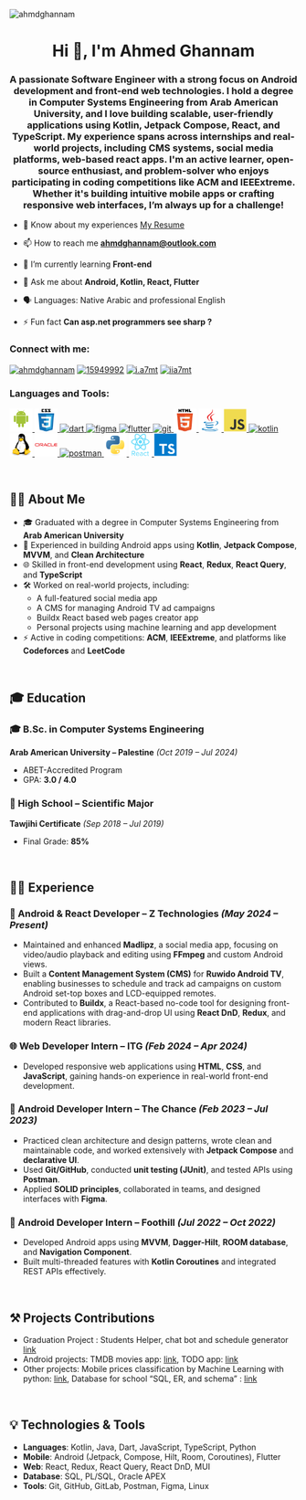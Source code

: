 <p align="left"> <img src="https://komarev.com/ghpvc/?username=ahmdghannam&label=Profile%20views&color=0e75b6&style=flat" alt="ahmdghannam" /> </p>
<h1 align="center">Hi 👋, I'm Ahmed Ghannam</h1>
<h3 align="center"> A passionate Software Engineer with a strong focus on Android development and front-end web technologies. I hold a degree in Computer Systems Engineering from Arab American University, and I love building scalable, user-friendly applications using Kotlin, Jetpack Compose, React, and TypeScript. My experience spans across internships and real-world projects, including CMS systems, social media platforms, web-based react apps. I'm an active learner, open-source enthusiast, and problem-solver who enjoys participating in coding competitions like ACM and IEEExtreme. Whether it's building intuitive mobile apps or crafting responsive web interfaces, I’m always up for a challenge!</h3>

- 📄 Know about my experiences [My Resume](https://docs.google.com/document/d/1q-XSCAdKbeLCqtelRetWhBJJz308ayO11HpEkcEbx0I/edit?usp=sharing)

- 📫 How to reach me **ahmdghannam@outlook.com**

- 🌱 I’m currently learning **Front-end**

- 💬 Ask me about **Android, Kotlin, React, Flutter**

- 🗣️ Languages: Native Arabic and professional English

- ⚡ Fun fact **Can asp.net programmers see sharp ?**

<h3 align="left">Connect with me:</h3>
<p align="left">
<a href="https://linkedin.com/in/ahmdghannam" target="blank"><img align="center" src="https://raw.githubusercontent.com/rahuldkjain/github-profile-readme-generator/master/src/images/icons/Social/linked-in-alt.svg" alt="ahmdghannam" height="30" width="40" /></a>
<a href="https://stackoverflow.com/users/15949992" target="blank"><img align="center" src="https://raw.githubusercontent.com/rahuldkjain/github-profile-readme-generator/master/src/images/icons/Social/stack-overflow.svg" alt="15949992" height="30" width="40" /></a>
<a href="https://codeforces.com/profile/i.a7mt" target="blank"><img align="center" src="https://raw.githubusercontent.com/rahuldkjain/github-profile-readme-generator/master/src/images/icons/Social/codeforces.svg" alt="i.a7mt" height="30" width="40" /></a>
<a href="https://www.leetcode.com/iia7mt" target="blank"><img align="center" src="https://raw.githubusercontent.com/rahuldkjain/github-profile-readme-generator/master/src/images/icons/Social/leet-code.svg" alt="iia7mt" height="30" width="40" /></a>
</p>

<h3 align="left">Languages and Tools:</h3>
<p align="left"> <a href="https://developer.android.com" target="_blank" rel="noreferrer"> <img src="https://raw.githubusercontent.com/devicons/devicon/master/icons/android/android-original-wordmark.svg" alt="android" width="40" height="40"/> </a> <a href="https://www.w3schools.com/css/" target="_blank" rel="noreferrer"> <img src="https://raw.githubusercontent.com/devicons/devicon/master/icons/css3/css3-original-wordmark.svg" alt="css3" width="40" height="40"/> </a> <a href="https://dart.dev" target="_blank" rel="noreferrer"> <img src="https://www.vectorlogo.zone/logos/dartlang/dartlang-icon.svg" alt="dart" width="40" height="40"/> </a> <a href="https://www.figma.com/" target="_blank" rel="noreferrer"> <img src="https://www.vectorlogo.zone/logos/figma/figma-icon.svg" alt="figma" width="40" height="40"/> </a> <a href="https://flutter.dev" target="_blank" rel="noreferrer"> <img src="https://www.vectorlogo.zone/logos/flutterio/flutterio-icon.svg" alt="flutter" width="40" height="40"/> </a> <a href="https://git-scm.com/" target="_blank" rel="noreferrer"> <img src="https://www.vectorlogo.zone/logos/git-scm/git-scm-icon.svg" alt="git" width="40" height="40"/> </a> <a href="https://www.w3.org/html/" target="_blank" rel="noreferrer"> <img src="https://raw.githubusercontent.com/devicons/devicon/master/icons/html5/html5-original-wordmark.svg" alt="html5" width="40" height="40"/> </a> <a href="https://www.java.com" target="_blank" rel="noreferrer"> <img src="https://raw.githubusercontent.com/devicons/devicon/master/icons/java/java-original.svg" alt="java" width="40" height="40"/> </a> <a href="https://developer.mozilla.org/en-US/docs/Web/JavaScript" target="_blank" rel="noreferrer"> <img src="https://raw.githubusercontent.com/devicons/devicon/master/icons/javascript/javascript-original.svg" alt="javascript" width="40" height="40"/> </a> <a href="https://kotlinlang.org" target="_blank" rel="noreferrer"> <img src="https://www.vectorlogo.zone/logos/kotlinlang/kotlinlang-icon.svg" alt="kotlin" width="40" height="40"/> </a> <a href="https://www.linux.org/" target="_blank" rel="noreferrer"> <img src="https://raw.githubusercontent.com/devicons/devicon/master/icons/linux/linux-original.svg" alt="linux" width="40" height="40"/> </a> <a href="https://www.oracle.com/" target="_blank" rel="noreferrer"> <img src="https://raw.githubusercontent.com/devicons/devicon/master/icons/oracle/oracle-original.svg" alt="oracle" width="40" height="40"/> </a> <a href="https://postman.com" target="_blank" rel="noreferrer"> <img src="https://www.vectorlogo.zone/logos/getpostman/getpostman-icon.svg" alt="postman" width="40" height="40"/> </a> <a href="https://www.python.org" target="_blank" rel="noreferrer"> <img src="https://raw.githubusercontent.com/devicons/devicon/master/icons/python/python-original.svg" alt="python" width="40" height="40"/> </a> <a href="https://reactjs.org/" target="_blank" rel="noreferrer"> <img src="https://raw.githubusercontent.com/devicons/devicon/master/icons/react/react-original-wordmark.svg" alt="react" width="40" height="40"/> </a> <a href="https://www.typescriptlang.org/" target="_blank" rel="noreferrer"> <img src="https://raw.githubusercontent.com/devicons/devicon/master/icons/typescript/typescript-original.svg" alt="typescript" width="40" height="40"/> </a> </p>
  <br>
  
  ## 👨‍💻 About Me

- 🎓 Graduated with a degree in Computer Systems Engineering from **Arab American University**
- 📱 Experienced in building Android apps using **Kotlin**, **Jetpack Compose**, **MVVM**, and **Clean Architecture**
- 🌐 Skilled in front-end development using **React**, **Redux**, **React Query**, and **TypeScript**
- 🛠️ Worked on real-world projects, including:
  - A full-featured social media app
  - A CMS for managing Android TV ad campaigns
  - Buildx React based web pages creator app
  - Personal projects using machine learning and app development
- ⚡ Active in coding competitions: **ACM**, **IEEExtreme**, and platforms like **Codeforces** and **LeetCode**
<br>

## 🎓 Education

### 🎓 B.Sc. in Computer Systems Engineering  
**Arab American University – Palestine** _(Oct 2019 – Jul 2024)_  
- ABET-Accredited Program  
- GPA: **3.0 / 4.0**

### 🏫 High School – Scientific Major  
**Tawjihi Certificate** _(Sep 2018 – Jul 2019)_  
- Final Grade: **85%**
<br>

## 🧑‍💼 Experience

### 📱 Android & React Developer – Z Technologies _(May 2024 – Present)_
- Maintained and enhanced **Madlipz**, a social media app, focusing on video/audio playback and editing using **FFmpeg** and custom Android views.
- Built a **Content Management System (CMS)** for **Ruwido Android TV**, enabling businesses to schedule and track ad campaigns on custom Android set-top boxes and LCD-equipped remotes.
- Contributed to **Buildx**, a React-based no-code tool for designing front-end applications with drag-and-drop UI using **React DnD**, **Redux**, and modern React libraries.

### 🌐 Web Developer Intern – ITG _(Feb 2024 – Apr 2024)_
- Developed responsive web applications using **HTML**, **CSS**, and **JavaScript**, gaining hands-on experience in real-world front-end development.

### 🤖 Android Developer Intern – The Chance _(Feb 2023 – Jul 2023)_
- Practiced clean architecture and design patterns, wrote clean and maintainable code, and worked extensively with **Jetpack Compose** and **declarative UI**.
- Used **Git/GitHub**, conducted **unit testing (JUnit)**, and tested APIs using **Postman**.
- Applied **SOLID principles**, collaborated in teams, and designed interfaces with **Figma**.

### 📲 Android Developer Intern – Foothill _(Jul 2022 – Oct 2022)_
- Developed Android apps using **MVVM**, **Dagger-Hilt**, **ROOM database**, and **Navigation Component**.
- Built multi-threaded features with **Kotlin Coroutines** and integrated REST APIs effectively.
<br>

## ⚒️ Projects Contributions 
- Graduation Project : Students Helper, chat bot and schedule generator [link](https://github.com/ahmdghannam/senior_project) 
- Android projects:  TMDB movies app: [link](https://github.com/team-chocolate-cake/MovieApp), TODO app: [link](https://github.com/team-chocolate-cake/My-Team-TODO) 
- Other projects: Mobile prices classification by Machine Learning with python: [link](https://github.com/M7mdNassar/Mobile-Price-Classification), Database for school “SQL, ER, and schema” : [link](https://github.com/ahmdghannam/database-of-school)
<br>

## 💡 Technologies & Tools

- **Languages**: Kotlin, Java, Dart, JavaScript, TypeScript, Python
- **Mobile**: Android (Jetpack, Compose, Hilt, Room, Coroutines), Flutter
- **Web**: React, Redux, React Query, React DnD, MUI
- **Database**: SQL, PL/SQL, Oracle APEX
- **Tools**: Git, GitHub, GitLab, Postman, Figma, Linux

